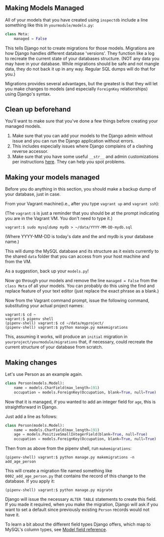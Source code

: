 ## Making Models Managed

All of your models that you have created using `inspectdb` include a line
something like this in `yourmodule/models.py`:

```python
class Meta:
    managed = False
```

This tells Django not to create migrations for those models. Migrations are how
Django handles different database 'versions'. They function like a log to
recreate the current state of your databases structure. (NOT any data you may
have in your database. While migrations should be safe and not mangle data, they
do not back it up in any way. Regular SQL dumps will do that for you.)

Migrations provides several advantages, but the greatest is that they will let
you make changes to models (and especially `ForeignKey` relationships) using
Django's syntax.

## Clean up beforehand

You'll want to make sure that you've done a few things before creating your
managed models.

1. Make sure that you can add your models to the Django admin without issue
and you can run the Django application without errors.
2. This includes especially issues where Django complains of a clashing reverse
accessor.
3. Make sure that you have some useful `__str__` and admin customizations per
instructions [here](admin-customizations-str-methods.md). They can help you
spot problems.

## Making your models managed

Before you do anything in this section, you should make a backup dump of your
database, just in case.

From your Vagrant machine(i.e., after you type `vagrant up` and `vagrant ssh`):

(The `vagrant:$` is just a reminder that you should be at the prompt indicating
you are in the Vagrant VM. You don't need to type it.)

```shell
vagrant:$ sudo mysqldump mydb > ~/data/YYYY-MM-DD-mydb.sql  
```

(Where YYYY-MM-DD is today's date and the and mydb is your database name.)

This will dump the MySQL database and its structure as it exists currently to
the shared `data` folder that you can access from your host machine and from
the VM.

As a suggestion, back up your `models.py`!

Now go through your models and remove the line `managed = False` from the
`class Meta` of all your models. You can probably do this using the find and
replace feature of your text editor (just replace the exact phrase as a blank.)

Now from the Vagrant command prompt, issue the following command, substituting
your actual project names:

```shell
vagrant:$ cd ~
vagrant:$ pipenv shell
(pipenv-shell) vagrant:$ cd ~/data/myproject/
(pipenv-shell) vagrant:$ python manage.py makemigrations
```

This, assuming it works, will produce an `initial` migration in
`yourproject/yourmodule/migrations` that, if necessary, could recreate the
current structure of your database from scratch.

## Making changes

Let's use Person as an example again.

```python
class Person(models.Model):
    name = models.CharField(max_length=191)
    occupation = models.ForeignKey(Occupation, blank=True, null=True)
```

Now that it is managed, if you wanted to add an integer field for `age`, this
is straightforward in Django.

Just add a line as follows:

```python
class Person(models.Model):
    name = models.CharField(max_length=191)
    age = models.PositiveSmallIntegerField(blank=True, null=True)
    occupation = models.ForeignKey(Occupation, blank=True, null=True)
```

Then from as above from the pipenv shell, run `makemigrations`:

```shell
(pipenv-shell) vagrant:$ python manage.py makemigrations -n add_age_person
```

This will create a migration file named something like `0002_add_age_person.py`
that contains the record of this change to the database. If you apply it:

```shell
(pipenv-shell) vagrant:$ python manage.py migrate
```

Django will issue the necessary `ALTER TABLE` statements to create this field.
If you made it required, when you make the migration, Django will ask if you want
to set a default since previously existing `Person` records would not have it.

To learn a bit about the different field types Django offers, which map to
MySQL's column types, see [Model field reference](https://docs.djangoproject.com/en/2.0/ref/models/fields/).
